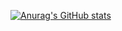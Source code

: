[![Anurag's GitHub stats](https://github-readme-stats.vercel.app/api?username=hdtinh57&count_private=true&show_icons=true&theme=radical&hide_rank=false)](https://github.com/anuraghazra/github-readme-stats)

